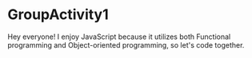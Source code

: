 # GroupActivity1

Hey everyone! I enjoy JavaScript because it utilizes both Functional programming and Object-oriented programming, so let's code together. 